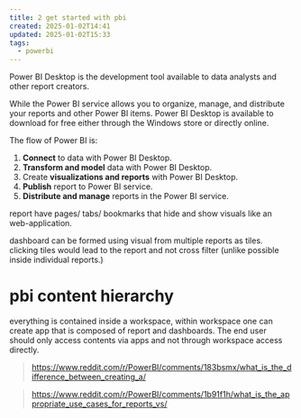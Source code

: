```yaml
---
title: 2 get started with pbi
created: 2025-01-02T14:41
updated: 2025-01-02T15:33
tags: 
  - powerbi
---
```

Power BI Desktop is the development tool available to data analysts and other report creators. 

While the Power BI service allows you to 
	organize, 
	manage, 
	and distribute 
your reports and other Power BI items. Power BI Desktop is available to download for free either through the Windows store or directly online.

The flow of Power BI is:
1. **Connect** to data with Power BI Desktop.
2. **Transform and model** data with Power BI Desktop.
3. Create **visualizations and reports** with Power BI Desktop.
4. **Publish** report to Power BI service.
5. **Distribute and manage** reports in the Power BI service.

report have pages/ tabs/ bookmarks that hide and show visuals  like an web-application.

dashboard can be formed using visual from multiple reports as tiles. clicking tiles would lead to the report and not cross filter (unlike possible inside individual reports.)


# pbi content hierarchy 
everything is contained inside a workspace, 
within workspace one can create app that is composed of report and dashboards. The end user should only access contents via apps and not through workspace access directly.
> https://www.reddit.com/r/PowerBI/comments/183bsmx/what_is_the_difference_between_creating_a/
>

> https://www.reddit.com/r/PowerBI/comments/1b91f1h/what_is_the_appropriate_use_cases_for_reports_vs/